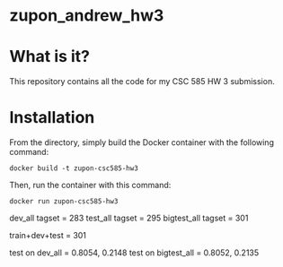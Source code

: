 # zupon_andrew_hw3

# What is it?
This repository contains all the code for my CSC 585 HW 3 submission.

# Installation
 From the directory, simply build the Docker container with the following command:

 `docker build -t zupon-csc585-hw3`

 Then, run the container with this command:

 `docker run zupon-csc585-hw3`


 dev_all tagset		= 283
test_all tagset		= 295
bigtest_all tagset	= 301

train+dev+test 		= 301

test on dev_all		= 0.8054, 0.2148
test on bigtest_all	= 0.8052, 0.2135